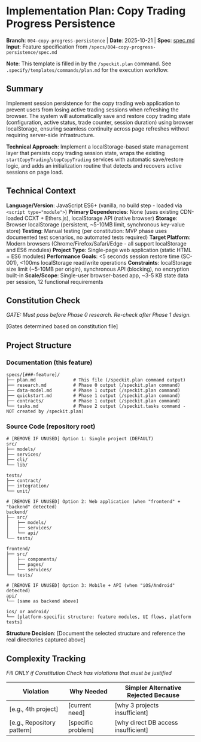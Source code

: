 # Implementation Plan: Copy Trading Progress Persistence

**Branch**: `004-copy-progress-persistence` | **Date**: 2025-10-21 | **Spec**: [spec.md](./spec.md)
**Input**: Feature specification from `/specs/004-copy-progress-persistence/spec.md`

**Note**: This template is filled in by the `/speckit.plan` command. See `.specify/templates/commands/plan.md` for the execution workflow.

## Summary

Implement session persistence for the copy trading web application to prevent users from losing active trading sessions when refreshing the browser. The system will automatically save and restore copy trading state (configuration, active status, trade counter, session duration) using browser localStorage, ensuring seamless continuity across page refreshes without requiring server-side infrastructure.

**Technical Approach**: Implement a localStorage-based state management layer that persists copy trading session state, wraps the existing `startCopyTrading`/`stopCopyTrading` services with automatic save/restore logic, and adds an initialization routine that detects and recovers active sessions on page load.

## Technical Context

**Language/Version**: JavaScript ES6+ (vanilla, no build step - loaded via `<script type="module">`)
**Primary Dependencies**: None (uses existing CDN-loaded CCXT + Ethers.js), localStorage API (native browser)
**Storage**: Browser localStorage (persistent, ~5-10MB limit, synchronous key-value store)
**Testing**: Manual testing (per constitution: MVP phase uses documented test scenarios, no automated tests required)
**Target Platform**: Modern browsers (Chrome/Firefox/Safari/Edge - all support localStorage and ES6 modules)
**Project Type**: Single-page web application (static HTML + ES6 modules)
**Performance Goals**: <5 seconds session restore time (SC-001), <100ms localStorage read/write operations
**Constraints**: localStorage size limit (~5-10MB per origin), synchronous API (blocking), no encryption built-in
**Scale/Scope**: Single-user browser-based app, ~3-5 KB state data per session, 12 functional requirements

## Constitution Check

_GATE: Must pass before Phase 0 research. Re-check after Phase 1 design._

[Gates determined based on constitution file]

## Project Structure

### Documentation (this feature)

```
specs/[###-feature]/
├── plan.md              # This file (/speckit.plan command output)
├── research.md          # Phase 0 output (/speckit.plan command)
├── data-model.md        # Phase 1 output (/speckit.plan command)
├── quickstart.md        # Phase 1 output (/speckit.plan command)
├── contracts/           # Phase 1 output (/speckit.plan command)
└── tasks.md             # Phase 2 output (/speckit.tasks command - NOT created by /speckit.plan)
```

### Source Code (repository root)

<!--
  ACTION REQUIRED: Replace the placeholder tree below with the concrete layout
  for this feature. Delete unused options and expand the chosen structure with
  real paths (e.g., apps/admin, packages/something). The delivered plan must
  not include Option labels.
-->

```
# [REMOVE IF UNUSED] Option 1: Single project (DEFAULT)
src/
├── models/
├── services/
├── cli/
└── lib/

tests/
├── contract/
├── integration/
└── unit/

# [REMOVE IF UNUSED] Option 2: Web application (when "frontend" + "backend" detected)
backend/
├── src/
│   ├── models/
│   ├── services/
│   └── api/
└── tests/

frontend/
├── src/
│   ├── components/
│   ├── pages/
│   └── services/
└── tests/

# [REMOVE IF UNUSED] Option 3: Mobile + API (when "iOS/Android" detected)
api/
└── [same as backend above]

ios/ or android/
└── [platform-specific structure: feature modules, UI flows, platform tests]
```

**Structure Decision**: [Document the selected structure and reference the real
directories captured above]

## Complexity Tracking

_Fill ONLY if Constitution Check has violations that must be justified_

| Violation                  | Why Needed         | Simpler Alternative Rejected Because |
| -------------------------- | ------------------ | ------------------------------------ |
| [e.g., 4th project]        | [current need]     | [why 3 projects insufficient]        |
| [e.g., Repository pattern] | [specific problem] | [why direct DB access insufficient]  |
